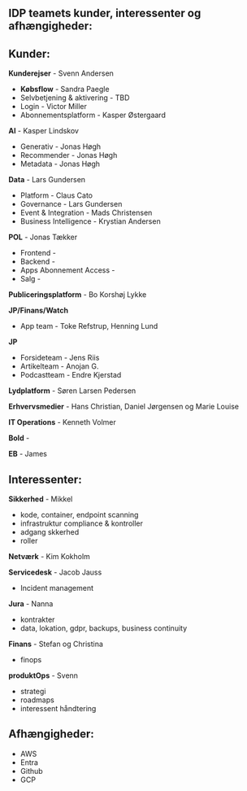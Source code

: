 ## IDP teamets kunder, interessenter og afhængigheder:

## Kunder:

**Kunderejser** - Svenn Andersen
* **Købsflow** - Sandra Paegle
* Selvbetjening & aktivering - TBD
* Login - Victor Miller
* Abonnementsplatform - Kasper Østergaard

**AI** - Kasper Lindskov
* Generativ - Jonas Høgh 
* Recommender - Jonas Høgh 
* Metadata - Jonas Høgh 

**Data** - Lars Gundersen
* Platform -  Claus Cato
* Governance - Lars Gundersen 
* Event & Integration - Mads Christensen
* Business Intelligence - Krystian Andersen

**POL** - Jonas Tækker
* Frontend - 
* Backend - 
* Apps Abonnement Access - 
* Salg - 

**Publiceringsplatform** - Bo Korshøj Lykke


**JP/Finans/Watch**
* App team - Toke Refstrup, Henning Lund

**JP**
* Forsideteam - Jens Riis
* Artikelteam - Anojan G.
* Podcastteam - Endre Kjerstad

**Lydplatform** - Søren Larsen Pedersen

**Erhvervsmedier** - Hans Christian, Daniel Jørgensen og Marie Louise 

**IT Operations** - Kenneth Volmer

**Bold** - 

**EB** - James


## Interessenter:

**Sikkerhed** - Mikkel
- kode, container, endpoint scanning
- infrastruktur compliance & kontroller
- adgang skkerhed
- roller

**Netværk** - Kim Kokholm

**Servicedesk** - Jacob Jauss
- Incident management

**Jura** - Nanna
- kontrakter
- data, lokation, gdpr, backups, business continuity

**Finans** - Stefan og Christina
- finops

**produktOps** - Svenn
- strategi
- roadmaps
- interessent håndtering


## Afhængigheder:

- AWS
- Entra
- Github
- GCP
